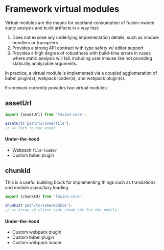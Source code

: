 # Framework virtual modules

Virtual modules are the means for userland consumption of fusion-owned static analysis and build artifacts in a way that:
1) Does not expose any underlying implementation details, such as module bundlers or transpilers
2) Provides a strong API contract with type safety w/ editor support
3) Provides a high degree of robustness with build-time errors in cases where static analysis will fail, including user misuse like not providing statically analyzable arguments.

In practice, a virtual module is implemented via a coupled agglomeration of babel plugin(s), webpack loader(s), and webpack plugin(s).

Framework currently provides two virtual modules:

## assetUrl

```js
import {assetUrl} from 'fusion-core';

assetUrl('path/to/some/file');
// => Path to the asset
```

#### Under-the-hood
- Webpack `file-loader`
- Custom babel plugin

## chunkId

This is a useful building block for implementing things such as translations and module async/lazy loading.

```js
import {chunkId} from 'fusion-core';

chunkId('path/to/some/module');
// => Array of client-side chunk ids for the module
```

#### Under-the-hood
- Custom webpack plugin
- Custom babel plugin
- Custom webpack loader
